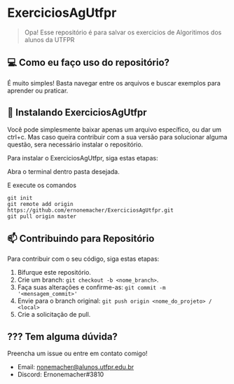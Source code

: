 # ExerciciosAgUtfpr
> Opa! Esse repositório é para salvar os exercicios de Algoritimos dos alunos da UTFPR


## 💻 Como eu faço uso do repositório?

É muito simples! Basta navegar entre os arquivos e buscar exemplos para aprender ou praticar.

## 🚀 Instalando ExerciciosAgUtfpr

Você pode simplesmente baixar apenas um arquivo específico, ou dar um ctrl+c. Mas caso queira contribuir com a sua versão para solucionar alguma questão, sera necessário instalar o repositório.

Para instalar o ExerciciosAgUtfpr, siga estas etapas:

Abra o terminal dentro pasta desejada.

E execute os comandos
```
git init
git remote add origin https://github.com/ernonemacher/ExerciciosAgUtfpr.git
git pull origin master
```
## 📫 Contribuindo para Repositório

Para contribuir com o seu código, siga estas etapas:

1. Bifurque este repositório.
2. Crie um branch: `git checkout -b <nome_branch>`.
3. Faça suas alterações e confirme-as: `git commit -m '<mensagem_commit>'`
4. Envie para o branch original: `git push origin <nome_do_projeto> / <local>`
5. Crie a solicitação de pull.

## ??? Tem alguma dúvida?

Preencha um issue ou entre em contato comigo!

* Email: nonemacher@alunos.utfpr.edu.br
* Discord: Ernonemacher#3810
